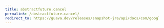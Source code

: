 ```yaml
---
title: abstractfuture.cancel
permalink: /abstractfuture.cancel/
redirect_to: https://guava.dev/releases/snapshot-jre/api/docs/com/google/common/util/concurrent/AbstractFuture.html#cancel-boolean-
---
```

